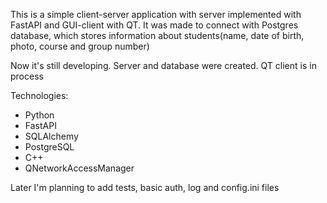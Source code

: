 This is a simple client-server application with server implemented with FastAPI and GUI-client with QT.
It was made to connect with Postgres database, which stores information about students(name, date of birth, photo, course and group number)

Now it's still developing. Server and database were created. QT client is in process 

Technologies:
* Python
* FastAPI
* SQLAlchemy
* PostgreSQL
* C++
* QNetworkAccessManager


Later I'm planning to add tests, basic auth, log and config.ini files

